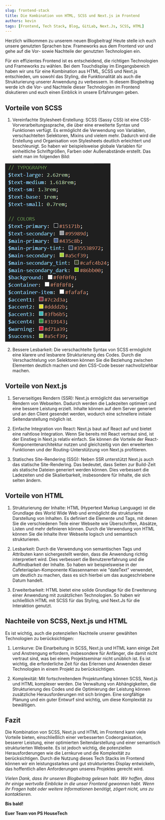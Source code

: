```yaml
---
slug: frontend-stack
title: Die Kombination von HTML, SCSS und Next.js im Frontend
authors: kevin
tags: [Frontend, Tech Stack, Blog, GitLab, Next.Js, SCSS, HTML]
---
```



Herzlich willkommen zu unserem neuen Blogbeitrag! Heute stelle ich euch unsere genutzten Sprachen bzw. Frameworks aus dem Frontend vor und gehe auf die Vor- sowie Nachteile der genutzten Technologien ein.

Für ein effizientes Frontend ist es entscheidend, die richtigen Technologien und Frameworks  zu wählen. Bei dem Touchdisplay im Eingangsbereich haben wir uns für eine Kombination aus HTML, SCSS und Next.js entschieden, um sowohl das Styling, die Funktionalität als auch die Strukturierung unserer Anwendung zu verbessern. In diesem Blogbeitrag werde ich die Vor- und Nachteile dieser Technologien im Frontend diskutieren und euch einen Einblick in unsere Erfahrungen geben.

## Vorteile von SCSS
1. Vereinfachte Stylesheet-Erstellung: SCSS (Sassy CSS) ist eine CSS-Vorverarbeitungssprache, die über eine erweiterte Syntax und Funktionen verfügt. Es ermöglicht die Verwendung von Variablen, verschachtelten Selektoren, Mixins und vielem mehr. Dadurch wird die Erstellung und Organisation von Stylesheets deutlich erleichtert und beschleunigt. So haben wir beispielsweise globale Variablen für einheitliche Schriftgrößen, Farben oder Außenabstände erstellt. Das sieht man im folgenden Bild:

![SCSS](./scss.png)


2. Bessere Lesbarkeit: Die verschachtelte Syntax von SCSS ermöglicht eine klarere und lesbarere Strukturierung des Codes. Durch die Verschachtelung von Selektoren können Sie die Beziehung zwischen Elementen deutlich machen und den CSS-Code besser nachvollziehbar machen.

## Vorteile von Next.js
1. Serverseitiges Rendern (SSR): Next.js ermöglicht das serverseitige Rendern von Webseiten. Dadurch werden die Ladezeiten optimiert und eine bessere Leistung erzielt. Inhalte können auf dem Server generiert und an den Client gesendet werden, wodurch eine schnellere initiale Seitendarstellung möglich ist.

2. Einfache Integration von React: Next.js baut auf React auf und bietet eine nahtlose Integration. Wenn Sie bereits mit React vertraut sind, ist der Einstieg in Next.js relativ einfach. Sie können die Vorteile der React-Komponentenarchitektur nutzen und gleichzeitig von den erweiterten Funktionen und der Routing-Unterstützung von Next.js profitieren.

3. Statisches Site-Rendering (SSG): Neben SSR unterstützt Next.js auch das statische Site-Rendering. Das bedeutet, dass Seiten zur Build-Zeit als statische Dateien generiert werden können. Dies verbessert die Ladezeiten und die Skalierbarkeit, insbesondere für Inhalte, die sich selten ändern.

## Vorteile von HTML
1. Strukturierung der Inhalte: HTML (Hypertext Markup Language) ist die Grundlage des World Wide Web und ermöglicht die strukturierte Darstellung von Inhalten. Es definiert die Elemente und Tags, mit denen Sie die verschiedenen Teile einer Webseite wie Überschriften, Absätze, Listen und mehr definieren können. Durch die Verwendung von HTML können Sie die Inhalte Ihrer Webseite logisch und semantisch strukturieren.

2. Lesbarkeit: Durch die Verwendung von semantischen Tags und Attributen kann sichergestellt werden, dass die Anwendung richtig interpretiert wird. Dies verbessert die Benutzererfahrung und die Auffindbarkeit der Inhalte. So haben wir beispielsweise in der Cafeteriaplan-Komponente Klassennamen wie "dateText" verwendet, um deutlich zu machen, dass es sich hierbei um das ausgeschriebene Datum handelt.

3. Erweiterbarkeit: HTML bietet eine solide Grundlage für die Erweiterung einer Anwendung mit zusätzlichen Technologien. So haben wir schließlich HTML mit SCSS für das Styling, und Next.Js für die Interaktion genutzt.

## Nachteile von SCSS, Next.js und HTML
Es ist wichtig, auch die potenziellen Nachteile unserer gewählten Technologien zu berücksichtigen:

1. Lernkurve: Die Einarbeitung in SCSS, Next.js und HTML kann einige Zeit und Anstrengung erfordern, insbesondere für Anfänger, die damit nicht vertraut sind, was bei einem Projektseminar nicht unüblich ist. Es ist wichtig, die erforderliche Zeit für das Erlernen und Anwenden dieser Technologien in einem Projekt zu berücksichtigen.

2. Komplexität: Mit fortschreitendem Projektumfang können SCSS, Next.js und HTML komplexer werden. Die Verwaltung von Abhängigkeiten, die Strukturierung des Codes und die Optimierung der Leistung können zusätzliche Herausforderungen mit sich bringen. Eine sorgfältige Planung und ein guter Entwurf sind wichtig, um diese Komplexität zu bewältigen.

## Fazit
Die Kombination von SCSS, Next.js und HTML im Frontend kann viele Vorteile bieten, einschließlich einer verbesserten Codeorganisation, besserer Leistung, einer optimierten Seitendarstellung und einer semantisch strukturierten Webseite. Es ist jedoch wichtig, die potenziellen Herausforderungen wie die Lernkurve und die Komplexität zu berücksichtigen. Durch die Nutzung dieses Tech Stacks im Frontend können wir ein leistungsstarkes und gut strukturiertes Display entwickeln, das hoffentlich allen Anforderungen unseres Projektes gerecht wird.

_Vielen Dank, dass ihr unseren Blogbeitrag gelesen habt. Wir hoffen, dass ihr einige wertvolle Einblicke in die unser Frontend gewonnen habt. Wenn ihr Fragen habt oder weitere Informationen benötigt, zögert nicht, uns zu kontaktieren._

**Bis bald!**

**Euer Team von PS HouseTech**







